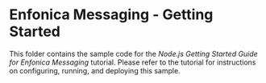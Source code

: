 # Enfonica Messaging - Getting Started

This folder contains the sample code for the *Node.js Getting Started Guide for Enfonica Messaging*
tutorial. Please refer to the tutorial for instructions on configuring, running,
and deploying this sample.

